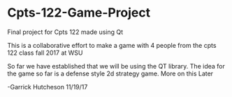 # Cpts-122-Game-Project
Final project for Cpts 122 made using Qt

This is a collaborative effort to make a game with 4 people from the cpts 122 class fall 2017 at WSU

So far we have established that we will be using the QT library.
The idea for the game so far is a defense style 2d strategy game. More on this Later

-Garrick Hutcheson 11/19/17
